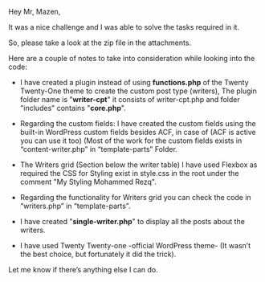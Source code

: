 Hey Mr, Mazen,

It was a nice challenge and I was able to solve the tasks required in it.

So, please take a look at the zip file in the attachments.

Here are a couple of notes to take into consideration while looking into the code:

- I have created a plugin instead of using **functions.php** of the Twenty Twenty-One theme to create the custom post type (writers), The plugin folder name is "**writer-cpt**" it consists of writer-cpt.php and folder "includes" contains "**core.php**".

- Regarding the custom fields: I have created the custom fields using the built-in WordPress custom fields besides ACF, in case of (ACF is active you can use it too) (Most of the work for the custom fields exists in “content-writer.php” in “template-parts” Folder.

- The Writers grid (Section below the writer table) I have used Flexbox as required the CSS for Styling exist in style.css in the root under the comment "My Styling Mohammed Rezq".

- Regarding the functionality for Writers grid you can check the code in “writers.php” in “template-parts”.

- I have created "**single-writer.php**" to display all the posts about the writers.

- I have used Twenty Twenty-one -official WordPress theme- (It wasn’t the best choice, but fortunately it did the trick).

Let me know if there’s anything else I can do.

